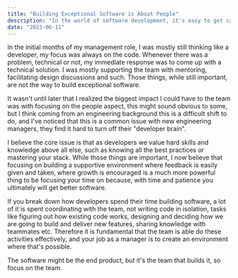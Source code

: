 ```yaml
---
title: "Building Exceptional Software is About People"
description: "In the world of software development, it's easy to get caught up in the lines of code and technical challenges. However, we must remember that software development is fundamentally about people."
date: "2023-06-11"
---
```


In the initial months of my management role, I was mostly still thinking like a developer, my focus was always on the code. Whenever there was a problem, technical or not, my immediate response was to come up with a technical solution. I was mostly supporting the team with mentoring, facilitating design discussions and such. Those things, while still important, are not the way to build exceptional software.

It wasn't until later that I realized the biggest impact I could have to the team was with focusing on the people aspect, this might sound obvious to some, but I think coming from an engineering background this is a difficult shift to do, and I've noticed that this is a common issue with new engineering managers, they find it hard to turn off their "developer brain".

I believe the core issue is that as developers we value hard skills and knowledge above all else, such as knowing all the best practices or mastering your stack. While those things are important, I now believe that focusing on building a supportive environment where feedback is easily given and taken, where growth is encouraged is a much more powerful thing to be focusing your time on because, with time and patience you ultimately will get better software.

If you break down how developers spend their time building software, a lot of it is spent coordinating with the team, not writing code in isolation, tasks like figuring out how existing code works, designing and deciding how we are going to build and deliver new features, sharing knowledge with teammates etc. Therefore it is fundamental that the team is able do these activities effectively, and your job as a manager is to create an environment where that's possible.

The software might be the end product, but it's the team that builds it, so focus on the team.
